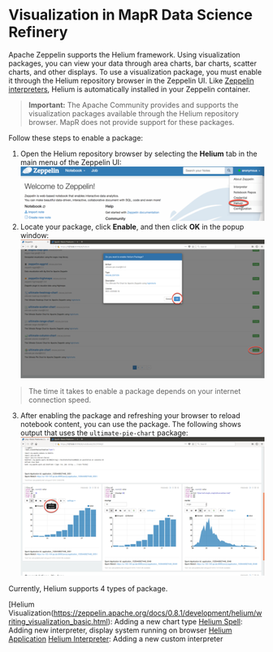 # Visualization in MapR Data Science Refinery
Apache Zeppelin supports the Helium framework. Using visualization packages, you can view your data through area charts, bar charts, scatter charts, and other displays. To use a visualization package, you must enable it through the Helium repository browser in the Zeppelin UI. 
Like [Zeppelin interpreters](doc/tutorials/002-interpreters.md), Helium is automatically installed in your Zeppelin container.

> **Important:** The Apache Community provides and supports the visualization packages available through the Helium repository browser. MapR does not provide support for these packages.

Follow these steps to enable a package:
1. Open the Helium repository browser by selecting the **Helium** tab in the main menu of the Zeppelin UI:
![Zeppelin vizualisation](doc/tutorials/images/zeppelin-visualization-1.png)
2. Locate your package, click **Enable**, and then click **OK** in the popup window:
![Zeppelin vizualisation](doc/tutorials/images/zeppelin-visualization-2.png)
> The time it takes to enable a package depends on your internet connection speed.
3. After enabling the package and refreshing your browser to reload notebook content, you can use the package. The following shows output that uses the `ultimate-pie-chart` package:
![Zeppelin vizualisation](doc/tutorials/images/zeppelin-visualization-3.png)

Currently, Helium supports 4 types of package.

[Helium Visualization(https://zeppelin.apache.org/docs/0.8.1/development/helium/writing_visualization_basic.html): Adding a new chart type
[Helium Spell](https://zeppelin.apache.org/docs/0.8.1/development/helium/writing_spell.html): Adding new interpreter, display system running on browser
[Helium Application](https://zeppelin.apache.org/docs/0.8.1/development/helium/writing_application.html)
[Helium Interpreter](https://zeppelin.apache.org/docs/0.8.1/development/writing_zeppelin_interpreter.html): Adding a new custom interpreter